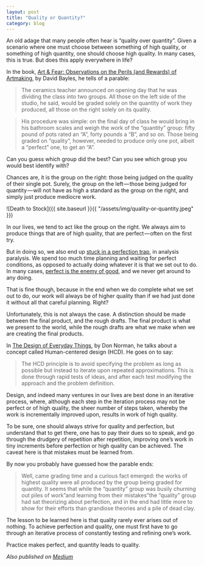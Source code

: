```yaml
---
layout: post
title: "Quality or Quantity?"
category: blog
---
```


An old adage that many people often hear is “quality over quantity”. Given a scenario where one must choose between something of high quality, or something of high quantity, one should choose high quality. In many cases, this is true. But does this apply everywhere in life?

In the book, [Art & Fear: Observations on the Perils (and Rewards) of Artmaking](https://www.amazon.ca/Art-Fear-Observations-Rewards-Artmaking/dp/0961454733), by David Bayles, he tells of a parable:

> The ceramics teacher announced on opening day that he was dividing the class into two groups. All those on the left side of the studio, he said, would be graded solely on the quantity of work they produced, all those on the right solely on its quality.

> His procedure was simple: on the final day of class he would bring in his bathroom scales and weigh the work of the “quantity” group: fifty pound of pots rated an “A”, forty pounds a “B”, and so on. Those being graded on “quality”, however, needed to produce only one pot, albeit a “perfect” one, to get an “A”.

Can you guess which group did the best? Can you see which group you would best identify with?

Chances are, it is the group on the right: those being judged on the quality of their single pot. Surely, the group on the left — those being judged for quantity — will not have as high a standard as the group on the right, and simply just produce mediocre work.

![Death to Stock]({{ site.baseurl }}{{ "/assets/img/quality-or-quantity.jpeg" }})

In our lives, we tend to act like the group on the right. We always aim to produce things that are of high quality, that are perfect — often on the first try.

But in doing so, we also end up [stuck in a perfection trap](https://hungryminds.quora.com/Avoiding-The-Perfection-Trap), in analysis paralysis. We spend too much time planning and waiting for perfect conditions, as opposed to actually doing whatever it is that we set out to do. In many cases, [perfect is the enemy of good](https://hungryminds.quora.com/Perfect-is-the-Enemy-of-Good), and we never get around to any doing.

That is fine though, because in the end when we do complete what we set out to do, our work will always be of higher quality than if we had just done it without all that careful planning. Right?

Unfortunately, this is not always the case. A distinction should be made between the final product, and the rough drafts. The final product is what we present to the world, while the rough drafts are what we make when we are creating the final products.

In [The Design of Everyday Things](https://en.wikipedia.org/wiki/The_Design_of_Everyday_Things), by Don Norman, he talks about a concept called Human-centered design (HCD). He goes on to say:

> The HCD principle is to avoid specifying the problem as long as possible but instead to iterate upon repeated approximations. This is done through rapid tests of ideas, and after each test modifying the approach and the problem definition.

Design, and indeed many ventures in our lives are best done in an iterative process, where, although each step in the iteration process may not be perfect or of high quality, the sheer number of steps taken, whereby the work is incrementally improved upon, results in work of high quality.

To be sure, one should always strive for quality and perfection, but understand that to get there, one has to pay their dues so to speak, and go through the drudgery of repetition after repetition, improving one’s work in tiny increments before perfection or high quality can be achieved. The caveat here is that mistakes must be learned from.

By now you probably have guessed how the parable ends:

> Well, came grading time and a curious fact emerged: the works of highest quality were all produced by the group being graded for quantity. It seems that while the “quantity” group was busily churning out piles of work”and learning from their mistakes”the “quality” group had sat theorizing about perfection, and in the end had little more to show for their efforts than grandiose theories and a pile of dead clay.

The lesson to be learned here is that quality rarely ever arises out of nothing. To achieve perfection and quality, one must first have to go through an iterative process of constantly testing and refining one’s work.

Practice makes perfect, and quantity leads to quality.

*Also published on [Medium](https://medium.com/@LeNPaul/quality-or-quantity-d1a264d39de)*

